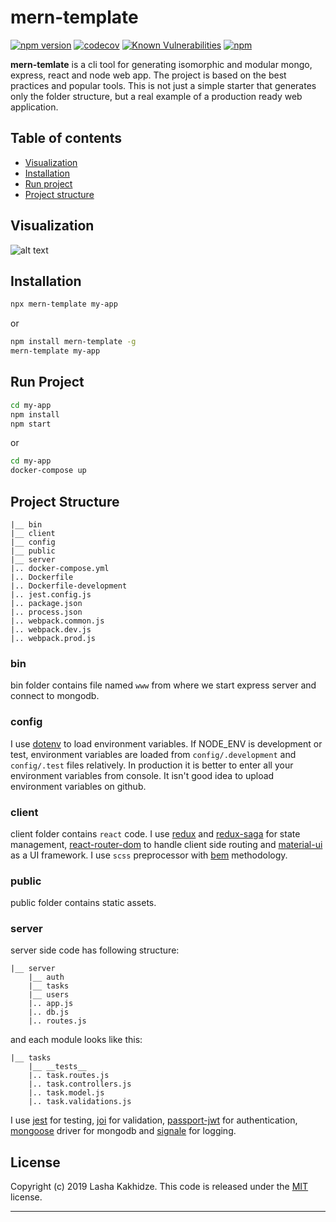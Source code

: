 # mern-template

[![npm version](https://badge.fury.io/js/mern-template.svg)](https://badge.fury.io/js/mern-template)
[![codecov](https://codecov.io/gh/kaxi1993/mern-template/branch/master/graph/badge.svg?token=GlU0v78NBF)](https://codecov.io/gh/kaxi1993/mern-template)
[![Known Vulnerabilities](https://snyk.io/test/github/kaxi1993/mern-template/badge.svg)](https://snyk.io/test/github/kaxi1993/mern-template)
[![npm](https://img.shields.io/npm/dt/mern-template.svg?maxAge=2592000)](https://www.npmjs.com/package/mern-template)

**mern-temlate** is a cli tool for generating isomorphic and modular mongo, express, react and node web app. The project is based on the best practices and popular tools. This is not just a simple starter that generates only the folder structure, but a real example of a production ready web application.

## Table of contents

- [Visualization](#visualization)
- [Installation](#installation)
- [Run project](#run-project)
- [Project structure](#project-structure)

## Visualization

![alt text](http://kaxi1993.github.io/images/projects/mern-template/todo.gif)

## Installation

```bash
npx mern-template my-app
```

or

```bash
npm install mern-template -g
mern-template my-app
```

## Run Project

```bash
cd my-app
npm install
npm start
```

or

```bash
cd my-app
docker-compose up
```

## Project Structure

```
|__ bin
|__ client
|__ config
|__ public
|__ server
|.. docker-compose.yml
|.. Dockerfile
|.. Dockerfile-development
|.. jest.config.js
|.. package.json
|.. process.json
|.. webpack.common.js
|.. webpack.dev.js
|.. webpack.prod.js
```

### bin

bin folder contains file named `www` from where we start express server and connect to mongodb.

### config

I use [dotenv](https://github.com/motdotla/dotenv) to load environment variables. If NODE_ENV is development or test, environment variables are loaded from `config/.development` and `config/.test` files relatively. In production it is better to enter all your environment variables from console. It isn't good idea to upload environment variables on github.

### client

client folder contains `react` code. I use [redux](https://redux.js.org/) and [redux-saga](https://github.com/redux-saga/redux-saga) for state management,
[react-router-dom](https://reacttraining.com/react-router/web/guides/quick-start) to handle client side routing and [material-ui](https://material-ui.com/) as a UI framework. I use `scss` preprocessor with [bem](http://getbem.com/introduction/) methodology.

### public

public folder contains static assets.

### server

server side code has following structure:

```
|__ server
    |__ auth
    |__ tasks
    |__ users
    |.. app.js
    |.. db.js
    |.. routes.js
```

and each module looks like this:

```
|__ tasks
    |__ __tests__
    |.. task.routes.js
    |.. task.controllers.js
    |.. task.model.js
    |.. task.validations.js
```

I use [jest](https://jestjs.io/) for testing, [joi](https://www.npmjs.com/package/joi) for validation, [passport-jwt](https://www.npmjs.com/package/passport-jwt) for authentication, [mongoose](https://mongoosejs.com/) driver for mongodb and [signale](https://www.npmjs.com/package/signale) for logging.

## License

Copyright (c) 2019 Lasha Kakhidze. This code is released under the [MIT](https://github.com/kaxi1993/mern-template/blob/master/LICENSE) license.

---

